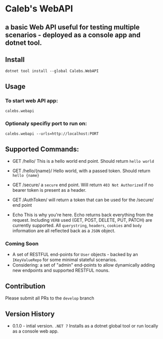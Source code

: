# Caleb's WebAPI
## a basic Web API useful for testing multiple scenarios - deployed as a console app and dotnet tool.

## Install
```
dotnet tool install --global Calebs.WebAPI
```

## Usage
### To start web API app:
```
calebs.webapi
```

### Optionaly specifiy port to run on:
```
calebs.webapi --urls=http://localhost:PORT
```

## Supported Commands:

- GET /hello/
This is a hello world end point. Should return `hello world`

- GET /hello/{name}/
Hello world, with a passed token. Should return `hello {name}`

- GET /secure/ 
a `secure` end point. Will return `403 Not Authorized` if no bearer token is present as a header.

- GET /AuthToken/
will return a token that can be used for the /secure/ end point

- Echo
This is why you're here. Echo returns back everything from the request. Including `VERB` used (GET, POST, DELETE, PUT, PATCH) are currently supported. All `querystring`, `headers`, `cookies` and `body` information are all reflected back as a `JSON` object.

### Coming Soon
- A set of RESTFUL end-points for `User` objects - backed by an `IKeyValueRepo` for some minimal stateful scenarios.
- Considering: a set of "admin" end-points to allow dynamically adding new endpoints and supported RESTFUL nouns.


## Contribution
Please submit all PRs to the `develop` branch

## Version History
- 0.1.0 - intial version. `.NET 7` Installs as a dotnet global tool or run locally as a console web app.

